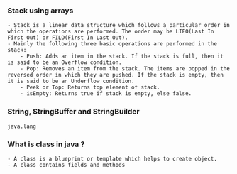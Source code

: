 ### Stack using arrays

    - Stack is a linear data structure which follows a particular order in which the operations are performed. The order may be LIFO(Last In First Out) or FILO(First In Last Out).
    - Mainly the following three basic operations are performed in the stack:
        - Push: Adds an item in the stack. If the stack is full, then it is said to be an Overflow condition.
        - Pop: Removes an item from the stack. The items are popped in the reversed order in which they are pushed. If the stack is empty, then it is said to be an Underflow condition.
        - Peek or Top: Returns top element of stack.
        - isEmpty: Returns true if stack is empty, else false.

### String, StringBuffer and StringBuilder 
    java.lang

### What is class in java ?
 
    - A class is a blueprint or template which helps to create object.
    - A class contains fields and methods
    
    

